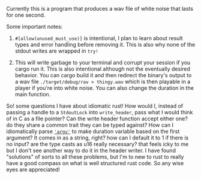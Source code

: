 Currently this is a program that produces a wav file of white noise that lasts
for one second.

Some important notes:

1. `#[allow(unused_must_use)]` is intentional, I plan to learn about result types
   and error handling before removing it. This is also why none of the stdout
   writes are wrapped in `try!`

2. This will write garbage to your terminal and corrupt your session if you
   cargo run it. This is also intentional although not the eventually desired
   behavior. You can cargo build it and then redirect the binary's output to a
   wav file `./target/debug/rav > thingy.wav` which is then playable in a
   player if you're into white noise.  You can also change the duration in the
   main function.

So! some questions I have about idiomatic rust!  How would I, instead of
passing a handle to a `StdoutLock` into `write_header`, pass what I would think of
in C as a file pointer? Can the write header function accept either one? do
they share a common trait they can be typed against?  How can I idiomatically
parse [`'argv'`](http://rustbyexample.com/std_misc/arg.html) to make duration
variable based on the first argument? It comes in as a string, right? how can I
default it to 1 if there is no input?  are the type casts as u16 really
necessary? that feels icky to me but I don't see another way to do it in the
header writer.  I have found "solutions" of sorts to all these problems, but
I'm to new to rust to really have a good compass on what is well structured
rust code. So any wise eyes are appreciated!
